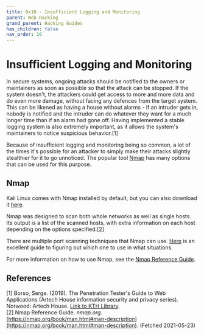 ```yaml
---
title: 0x10 - Insufficient Logging and Monitoring
parent: Web Hacking
grand_parent: Hacking Guides
has_children: false
nav_order: 10
---
```


# Insufficient Logging and Monitoring
In secure systems, ongoing attacks should be notified to the owners or maintainers as soon as possible so that the attack can be stopped. If the system doesn't, the attackers could get access to more and more data and do even more damage, without facing any defences from the target system. This can be likened as having a house without alarms - if an intruder gets in, nobody is notified and the intruder can do whatever they want for a much longer time than if an alarm had gone off. Having implemented a stable logging system is also extremely important, as it allows the system's maintainers to notice suspicious behavior.[1]

Because of insufficient logging and monitoring being so common, a lot of the times it's possible for an attacker to simply make their attacks slightly stealthier for it to go unnoticed. The popular tool [Nmap](https://tools.kali.org/information-gathering/nmap) has many options that can be used for this purpose.

## Nmap
Kali Linux comes with Nmap installed by default, but you can also download it [here](https://nmap.org/book/install.html).

Nmap was designed to scan both whole networks as well as single hosts. Its output is a list of the scanned hosts, with extra information on each host depending on the options specified.[2]

There are multiple port scanning techniques that Nmap can use. [Here](https://nmap.org/book/man-port-scanning-techniques.html) is an excellent guide to figuring out which one to use in what situations.

For more information on how to use Nmap, see the [Nmap Reference Guide](https://nmap.org/book/man.html).

## References
[1] Borso, Serge. (2019). The Penetration Tester's Guide to Web Applications (Artech House information security and privacy series). Norwood: Artech House. [Link to KTH Library](https://kth-primo.hosted.exlibrisgroup.com/permalink/f/1pigvvn/TN_cdi_askewsholts_vlebooks_9781630816247).<br>
[2] Nmap Reference Guide. *nmap.org*. [https://nmap.org/book/man.html#man-description](https://nmap.org/book/man.html#man-description). (Fetched 2021-05-23)<br>